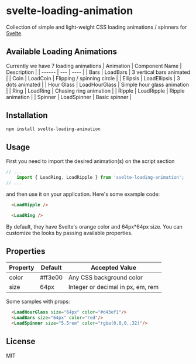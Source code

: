 # svelte-loading-animation
Collection of simple and light-weight CSS loading animations / spinners for [Svelte](http://svelte.dev).


## Available Loading Animations
Currently we have 7 loading animations
| Animation | Component Name | Description |
| ------ | --- | ---- |
| Bars | LoadBars | 3 vertical bars animated |
| Coin | LoadCoin | Flipping / spinning circle |
| Ellipsis | LoadEllipsis | 3 dots animated |
| Hour Glass | LoadHourGlass | Simple hour glass animation |
| Ring | LoadRing | Chasing ring animation |
| Ripple | LoadRipple | Ripple animation |
| Spinner | LoadSpinner | Basic spinner |

## Installation
```sh
npm install svelte-loading-animation
```

## Usage
First you need to import the desired animation(s) on the script section
```js
// ...
	import { LoadRing, LoadRipple } from 'svelte-loading-animation';
// ...
```
and then use it on your application. Here's some example code:
```html
  <LoadRipple />

  <LoadRing />
```
By default, they have Svelte's orange color and 64px*64px size. You can customize the looks by passing available properties.

## Properties
| Property | Default | Accepted Value |
| ----- | ----- | ------ |
| color | #ff3e00 | Any CSS background color |
| size | 64px | Integer or decimal in px, em, rem |

Some samples with props:

```html
  <LoadHourGlass size="64px" color="#d43ef1"/>
  <LoadBars size="64px" color="red"/>
  <LoadSpinner size="5.5rem" color="rgba(0,0,0,.32)"/>
```

## License
MIT

